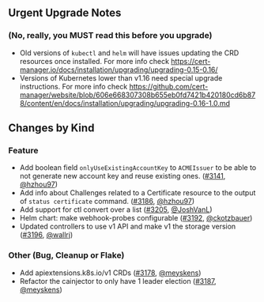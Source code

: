 ## Urgent Upgrade Notes
### (No, really, you MUST read this before you upgrade)
- Old versions of `kubectl` and `helm` will have issues updating the CRD resources once installed. For more info check https://cert-manager.io/docs/installation/upgrading/upgrading-0.15-0.16/
- Versions of Kubernetes lower than v1.16 need special upgrade instructions. For more info check https://github.com/cert-manager/website/blob/606e668307308b655eb0fd7421b420180cd6b878/content/en/docs/installation/upgrading/upgrading-0.16-1.0.md
## Changes by Kind
### Feature
- Add boolean field `onlyUseExistingAccountKey` to `ACMEIssuer` to be able to not generate new account key and reuse existing ones. ([#3141](https://github.com/jetstack/cert-manager/pull/3141), [@hzhou97](https://github.com/hzhou97))
- Add info about Challenges related to a Certificate resource to the output of `status certificate` command. ([#3186](https://github.com/jetstack/cert-manager/pull/3186), [@hzhou97](https://github.com/hzhou97))
- Add support for ctl convert over a list ([#3205](https://github.com/jetstack/cert-manager/pull/3205), [@JoshVanL](https://github.com/JoshVanL))
- Helm chart: make webhook-probes configurable ([#3192](https://github.com/jetstack/cert-manager/pull/3192), [@ckotzbauer](https://github.com/ckotzbauer))
- Updated controllers to use v1 API and make v1 the storage version ([#3196](https://github.com/jetstack/cert-manager/pull/3196), [@wallrj](https://github.com/wallrj))
### Other (Bug, Cleanup or Flake)
- Add apiextensions.k8s.io/v1 CRDs ([#3178](https://github.com/jetstack/cert-manager/pull/3178), [@meyskens](https://github.com/meyskens))
- Refactor the cainjector to only have 1 leader election ([#3187](https://github.com/jetstack/cert-manager/pull/3187), [@meyskens](https://github.com/meyskens))
